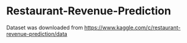 # Restaurant-Revenue-Prediction
Dataset was downloaded from https://www.kaggle.com/c/restaurant-revenue-prediction/data
